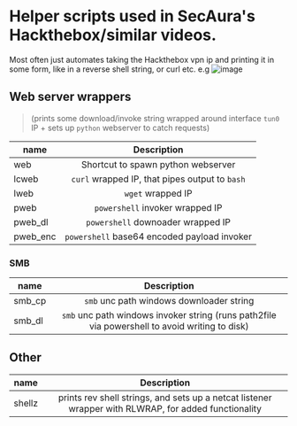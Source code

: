 # Helper scripts used in SecAura's Hackthebox/similar videos.
Most often just automates taking the Hackthebox vpn ip and printing it in some form, like in a reverse shell string, or curl etc.
e.g
![image](https://user-images.githubusercontent.com/93036504/151440306-49ffdba7-b89c-4d79-bf5f-21c071f229b8.png)


## Web server wrappers
>(prints some download/invoke string wrapped around interface `tun0` IP + sets up `python` webserver to catch requests)

| name        | Description           |
| ------------- |:-------------:|
| web | Shortcut to spawn python webserver|
| lcweb | `curl` wrapped IP, that pipes output to `bash`|
| lweb | `wget`  wrapped IP |
| pweb | `powershell` invoker wrapped IP |
| pweb_dl | `powershell` downoader wrapped IP |
| pweb_enc | `powershell` base64 encoded payload invoker |
### SMB
| name        | Description           |
| ------------- |:-------------:|
| smb_cp | `smb` unc path windows downloader string |
| smb_dl | `smb` unc path windows invoker string (runs path2file via powershell to avoid writing to disk)|

## Other
| name        | Description           |
| ------------- |:-------------:|
| shellz | prints rev shell strings, and sets up a netcat listener wrapper with RLWRAP, for added functionality|
